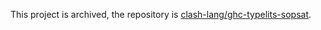 This project is archived, the repository is [clash-lang/ghc-typelits-sopsat](https://github.com/clash-lang/ghc-typelits-sopsat).

